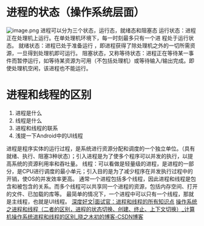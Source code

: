 # 进程的状态（操作系统层面）
![image.png](/images/b8c474f0e4fb51dd499fb1e6a368bfef.png)
进程可以分为三个状态，运行态，就绪态和阻塞态
 运行状态：进程正在处理机上运行。在单处理机环境下，每一时刻最多只有一个进 程处于运行状态。 
就绪状态：进程已处于准备运行 ，即进程获得了除处理机之外的一切所需资源，一旦得到处理机即可运行。
阻塞状态，又称等待状态：进程正在等待某一事件而暂停运行，如等待某资源为可用（不包括处理机）或等待输入/输出完成。即使处理机空闲，该进程也不能运行。
# 进程和线程的区别

1. 进程是什么
2. 线程是什么
3. 进程和线程的联系
4. 浅提一下Android中的UI线程

进程是程序实体的运行过程，是系统进行资源分配和调度的一个独立单位。（具有就绪、执行、阻塞3种状态）；引入进程是为了使多个程序可以并发的执行，以提高系统的资源利用率和吞吐量。
线程：可以看做是轻量级的进程，是进程的一部分，是CPU进行调度的最小单元；引入目的是为了减少程序在并发执行过程中的开销，使OS的并发效率更高。
通常一个进程包括多个线程，因此进程和线程是包含和被包含的关系。而多个线程可以共享同一个进程的资源，包括内存空间、打开的文件、已加载的库等。
最简单的情况下，一个进程中可以只有一个线程，那就是主线程，也就是UI线程。
[深度好文|面试官：进程和线程的所有知识点](https://zhuanlan.zhihu.com/p/317144739)
[操作系统之进程和线程（二者的区别，进程的状态切换、创建、终止、上下文切换）_计算机操作系统进程和线程的区别_晓之木初的博客-CSDN博客](https://blog.csdn.net/u014454538/article/details/99330919)


